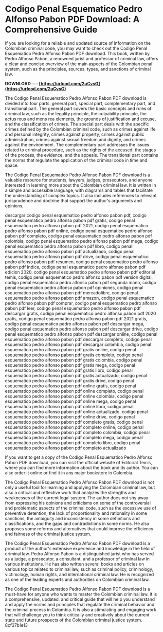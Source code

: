 # Codigo Penal Esquematico Pedro Alfonso Pabon PDF Download: A Comprehensive Guide
 
If you are looking for a reliable and updated source of information on the Colombian criminal code, you may want to check out the Codigo Penal Esquematico Pedro Alfonso Pabon PDF download. This book, written by Pedro Alfonso Pabon, a renowned jurist and professor of criminal law, offers a clear and concise overview of the main aspects of the Colombian penal system, such as the principles, sources, types, and sanctions of criminal law.
 
**DOWNLOAD ––– [https://urlcod.com/2uCvsG](https://urlcod.com/2uCvsG)**


 
The Codigo Penal Esquematico Pedro Alfonso Pabon PDF download is divided into four parts: general part, special part, complementary part, and transitional part. The general part covers the basic concepts and rules of criminal law, such as the legality principle, the culpability principle, the actus reus and mens rea elements, the grounds of justification and excuse, and the classification of crimes. The special part deals with the specific crimes defined by the Colombian criminal code, such as crimes against life and personal integrity, crimes against property, crimes against public administration, crimes against sexual freedom and dignity, and crimes against the environment. The complementary part addresses the issues related to criminal procedure, such as the rights of the accused, the stages of the process, the evidence, and the appeals. The transitional part contains the norms that regulate the application of the criminal code in time and space.
 
The Codigo Penal Esquematico Pedro Alfonso Pabon PDF download is a valuable resource for students, lawyers, judges, prosecutors, and anyone interested in learning more about the Colombian criminal law. It is written in a simple and accessible language, with diagrams and tables that facilitate the understanding of complex topics. It also includes references to relevant jurisprudence and doctrine that support the author's arguments and opinions.
 
descargar codigo penal esquematico pedro alfonso pabon pdf,  codigo penal esquematico pedro alfonso pabon pdf gratis,  codigo penal esquematico pedro alfonso pabon pdf 2021,  codigo penal esquematico pedro alfonso pabon pdf online,  codigo penal esquematico pedro alfonso pabon pdf completo,  codigo penal esquematico pedro alfonso pabon pdf colombia,  codigo penal esquematico pedro alfonso pabon pdf mega,  codigo penal esquematico pedro alfonso pabon pdf libro,  codigo penal esquematico pedro alfonso pabon pdf actualizado,  codigo penal esquematico pedro alfonso pabon pdf drive,  codigo penal esquematico pedro alfonso pabon pdf resumen,  codigo penal esquematico pedro alfonso pabon pdf indice,  codigo penal esquematico pedro alfonso pabon pdf edicion 2020,  codigo penal esquematico pedro alfonso pabon pdf editorial temis,  codigo penal esquematico pedro alfonso pabon pdf version digital,  codigo penal esquematico pedro alfonso pabon pdf segunda mano,  codigo penal esquematico pedro alfonso pabon pdf opiniones,  codigo penal esquematico pedro alfonso pabon pdf mercadolibre,  codigo penal esquematico pedro alfonso pabon pdf amazon,  codigo penal esquematico pedro alfonso pabon pdf comprar,  codigo penal esquematico pedro alfonso pabon pdf leer,  codigo penal esquematico pedro alfonso pabon pdf descargar gratis,  codigo penal esquematico pedro alfonso pabon pdf 2020 gratis,  codigo penal esquematico pedro alfonso pabon pdf 2021 gratis,  codigo penal esquematico pedro alfonso pabon pdf descargar mega,  codigo penal esquematico pedro alfonso pabon pdf descargar drive,  codigo penal esquematico pedro alfonso pabon pdf descargar online,  codigo penal esquematico pedro alfonso pabon pdf descargar completo,  codigo penal esquematico pedro alfonso pabon pdf descargar colombia,  codigo penal esquematico pedro alfonso pabon pdf gratis online,  codigo penal esquematico pedro alfonso pabon pdf gratis completo,  codigo penal esquematico pedro alfonso pabon pdf gratis colombia,  codigo penal esquematico pedro alfonso pabon pdf gratis mega,  codigo penal esquematico pedro alfonso pabon pdf gratis libro,  codigo penal esquematico pedro alfonso pabon pdf gratis actualizado,  codigo penal esquematico pedro alfonso pabon pdf gratis drive,  codigo penal esquematico pedro alfonso pabon pdf online gratis,  codigo penal esquematico pedro alfonso pabon pdf online completo,  codigo penal esquematico pedro alfonso pabon pdf online colombia,  codigo penal esquematico pedro alfonso pabon pdf online mega,  codigo penal esquematico pedro alfonso pabon pdf online libro,  codigo penal esquematico pedro alfonso pabon pdf online actualizado,  codigo penal esquematico pedro alfonso pabon pdf online drive,  codigo penal esquematico pedro alfonso pabon pdf completo gratis,  codigo penal esquematico pedro alfonso pabon pdf completo online,  codigo penal esquematico pedro alfonso pabon pdf completo colombia,  codigo penal esquematico pedro alfonso pabon pdf completo mega,  codigo penal esquematico pedro alfonso pabon pdf completo libro,  codigo penal esquematico pedro alfonso pabon pdf completo actualizado
 
If you want to get a copy of the Codigo Penal Esquematico Pedro Alfonso Pabon PDF download, you can visit the official website of Editorial Temis, where you can find more information about the book and its author. You can also order it online or find it in any major bookstore in Colombia.
  
The Codigo Penal Esquematico Pedro Alfonso Pabon PDF download is not only a useful tool for learning and applying the Colombian criminal law, but also a critical and reflective work that analyzes the strengths and weaknesses of the current legal system. The author does not shy away from expressing his opinions and criticisms on some of the controversial and problematic aspects of the criminal code, such as the excessive use of preventive detention, the lack of proportionality and rationality in some sanctions, the ambiguity and inconsistency in some definitions and classifications, and the gaps and contradictions in some norms. He also proposes some reforms and alternatives that could improve the efficiency and fairness of the criminal justice system.
 
The Codigo Penal Esquematico Pedro Alfonso Pabon PDF download is a product of the author's extensive experience and knowledge in the field of criminal law. Pedro Alfonso Pabon is a distinguished jurist who has served as a judge, a prosecutor, a consultant, and a professor of criminal law in various institutions. He has also written several books and articles on various topics related to criminal law, such as criminal policy, criminology, victimology, human rights, and international criminal law. He is recognized as one of the leading experts and authorities on Colombian criminal law.
 
The Codigo Penal Esquematico Pedro Alfonso Pabon PDF download is a must-have for anyone who wants to master the Colombian criminal law. It is a comprehensive, updated, and critical guide that will help you understand and apply the norms and principles that regulate the criminal behavior and the criminal process in Colombia. It is also a stimulating and engaging work that will challenge you to think critically and creatively about the current state and future prospects of the Colombian criminal justice system.
 8cf37b1e13
 
